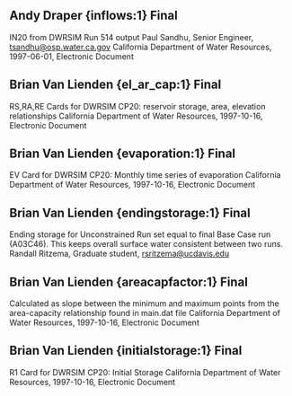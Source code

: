 ## Andy Draper {inflows:1} Final
IN20 from DWRSIM Run 514 output
Paul Sandhu, Senior Engineer, tsandhu@osp.water.ca.gov
California Department of Water Resources, 1997-06-01, Electronic Document

## Brian Van Lienden {el_ar_cap:1} Final
RS,RA,RE Cards for DWRSIM CP20: reservoir storage, area, elevation relationships
California Department of Water Resources, 1997-10-16, Electronic Document

## Brian Van Lienden {evaporation:1} Final
EV Card for DWRSIM CP20: Monthly time series of evaporation
California Department of Water Resources, 1997-10-16, Electronic Document

## Brian Van Lienden {endingstorage:1} Final
Ending storage for Unconstrained Run set equal to final Base Case run (A03C46).  This keeps overall surface water consistent between two runs.
Randall Ritzema, Graduate student, rsritzema@ucdavis.edu

## Brian Van Lienden {areacapfactor:1} Final
Calculated as slope between the minimum and maximum points from the area-capacity relationship found in main.dat file
California Department of Water Resources, 1997-10-16, Electronic Document

## Brian Van Lienden {initialstorage:1} Final
R1 Card for DWRSIM CP20: Initial Storage
California Department of Water Resources, 1997-10-16, Electronic Document
